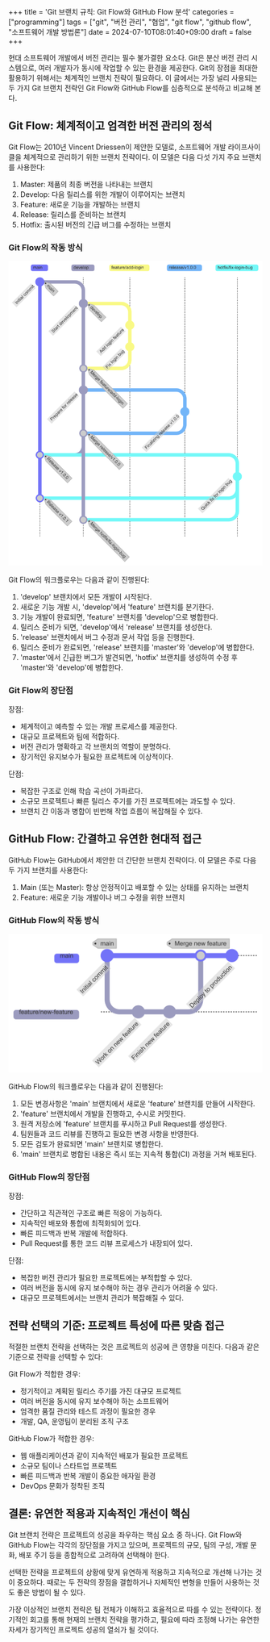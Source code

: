 +++
title = 'Git 브랜치 규칙: Git Flow와 GitHub Flow 분석'
categories = ["programming"]
tags = ["git", "버전 관리", "협업", "git flow", "github flow", "소프트웨어 개발 방법론"]
date = 2024-07-10T08:01:40+09:00
draft = false
+++

현대 소프트웨어 개발에서 버전 관리는 필수 불가결한 요소다. Git은 분산 버전 관리 시스템으로, 여러 개발자가 동시에 작업할 수 있는 환경을 제공한다. Git의 장점을 최대한 활용하기 위해서는 체계적인 브랜치 전략이 필요하다. 이 글에서는 가장 널리 사용되는 두 가지 Git 브랜치 전략인 Git Flow와 GitHub Flow를 심층적으로 분석하고 비교해 본다.

## Git Flow: 체계적이고 엄격한 버전 관리의 정석

Git Flow는 2010년 Vincent Driessen이 제안한 모델로, 소프트웨어 개발 라이프사이클을 체계적으로 관리하기 위한 브랜치 전략이다. 이 모델은 다음 다섯 가지 주요 브랜치를 사용한다:

1. Master: 제품의 최종 버전을 나타내는 브랜치
2. Develop: 다음 릴리스를 위한 개발이 이루어지는 브랜치
3. Feature: 새로운 기능을 개발하는 브랜치
4. Release: 릴리스를 준비하는 브랜치
5. Hotfix: 출시된 버전의 긴급 버그를 수정하는 브랜치

### Git Flow의 작동 방식

![git-flow](image-1.png)

Git Flow의 워크플로우는 다음과 같이 진행된다:

1. 'develop' 브랜치에서 모든 개발이 시작된다.
2. 새로운 기능 개발 시, 'develop'에서 'feature' 브랜치를 분기한다.
3. 기능 개발이 완료되면, 'feature' 브랜치를 'develop'으로 병합한다.
4. 릴리스 준비가 되면, 'develop'에서 'release' 브랜치를 생성한다.
5. 'release' 브랜치에서 버그 수정과 문서 작업 등을 진행한다.
6. 릴리스 준비가 완료되면, 'release' 브랜치를 'master'와 'develop'에 병합한다.
7. 'master'에서 긴급한 버그가 발견되면, 'hotfix' 브랜치를 생성하여 수정 후 'master'와 'develop'에 병합한다.

### Git Flow의 장단점

장점:

-   체계적이고 예측할 수 있는 개발 프로세스를 제공한다.
-   대규모 프로젝트와 팀에 적합하다.
-   버전 관리가 명확하고 각 브랜치의 역할이 분명하다.
-   장기적인 유지보수가 필요한 프로젝트에 이상적이다.

단점:

-   복잡한 구조로 인해 학습 곡선이 가파르다.
-   소규모 프로젝트나 빠른 릴리스 주기를 가진 프로젝트에는 과도할 수 있다.
-   브랜치 간 이동과 병합이 빈번해 작업 흐름이 복잡해질 수 있다.

## GitHub Flow: 간결하고 유연한 현대적 접근

GitHub Flow는 GitHub에서 제안한 더 간단한 브랜치 전략이다. 이 모델은 주로 다음 두 가지 브랜치를 사용한다:

1. Main (또는 Master): 항상 안정적이고 배포할 수 있는 상태를 유지하는 브랜치
2. Feature: 새로운 기능 개발이나 버그 수정을 위한 브랜치

### GitHub Flow의 작동 방식

![github-flow](image-2.png)

GitHub Flow의 워크플로우는 다음과 같이 진행된다:

1. 모든 변경사항은 'main' 브랜치에서 새로운 'feature' 브랜치를 만들어 시작한다.
2. 'feature' 브랜치에서 개발을 진행하고, 수시로 커밋한다.
3. 원격 저장소에 'feature' 브랜치를 푸시하고 Pull Request를 생성한다.
4. 팀원들과 코드 리뷰를 진행하고 필요한 변경 사항을 반영한다.
5. 모든 검토가 완료되면 'main' 브랜치로 병합한다.
6. 'main' 브랜치로 병합된 내용은 즉시 또는 지속적 통합(CI) 과정을 거쳐 배포된다.

### GitHub Flow의 장단점

장점:

-   간단하고 직관적인 구조로 빠른 적응이 가능하다.
-   지속적인 배포와 통합에 최적화되어 있다.
-   빠른 피드백과 반복 개발에 적합하다.
-   Pull Request를 통한 코드 리뷰 프로세스가 내장되어 있다.

단점:

-   복잡한 버전 관리가 필요한 프로젝트에는 부적합할 수 있다.
-   여러 버전을 동시에 유지 보수해야 하는 경우 관리가 어려울 수 있다.
-   대규모 프로젝트에서는 브랜치 관리가 복잡해질 수 있다.

## 전략 선택의 기준: 프로젝트 특성에 따른 맞춤 접근

적절한 브랜치 전략을 선택하는 것은 프로젝트의 성공에 큰 영향을 미친다. 다음과 같은 기준으로 전략을 선택할 수 있다:

Git Flow가 적합한 경우:

-   정기적이고 계획된 릴리스 주기를 가진 대규모 프로젝트
-   여러 버전을 동시에 유지 보수해야 하는 소프트웨어
-   엄격한 품질 관리와 테스트 과정이 필요한 경우
-   개발, QA, 운영팀이 분리된 조직 구조

GitHub Flow가 적합한 경우:

-   웹 애플리케이션과 같이 지속적인 배포가 필요한 프로젝트
-   소규모 팀이나 스타트업 프로젝트
-   빠른 피드백과 반복 개발이 중요한 애자일 환경
-   DevOps 문화가 정착된 조직

## 결론: 유연한 적용과 지속적인 개선이 핵심

Git 브랜치 전략은 프로젝트의 성공을 좌우하는 핵심 요소 중 하나다. Git Flow와 GitHub Flow는 각각의 장단점을 가지고 있으며, 프로젝트의 규모, 팀의 구성, 개발 문화, 배포 주기 등을 종합적으로 고려하여 선택해야 한다.

선택한 전략을 프로젝트의 상황에 맞게 유연하게 적용하고 지속적으로 개선해 나가는 것이 중요하다. 때로는 두 전략의 장점을 결합하거나 자체적인 변형을 만들어 사용하는 것도 좋은 방법이 될 수 있다.

가장 이상적인 브랜치 전략은 팀 전체가 이해하고 효율적으로 따를 수 있는 전략이다. 정기적인 회고를 통해 현재의 브랜치 전략을 평가하고, 필요에 따라 조정해 나가는 유연한 자세가 장기적인 프로젝트 성공의 열쇠가 될 것이다.

